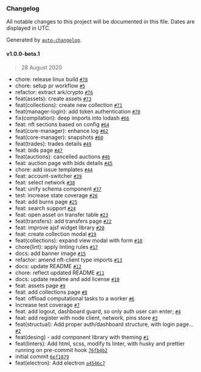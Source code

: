### Changelog

All notable changes to this project will be documented in this file. Dates are displayed in UTC.

Generated by [`auto-changelog`](https://github.com/CookPete/auto-changelog).

#### v1.0.0-beta.1

> 28 August 2020

- chore: release linux build [`#78`](https://github.com/protokol/protokol-manager/pull/78)
- chore: setup pr workflow [`#5`](https://github.com/protokol/protokol-manager/pull/5)
- refactor: extract ark/crypto [`#76`](https://github.com/protokol/protokol-manager/pull/76)
- feat(assets): create assets [`#73`](https://github.com/protokol/protokol-manager/pull/73)
- feat(collections): create new collection [`#71`](https://github.com/protokol/protokol-manager/pull/71)
- feat(manager-login): add token authentication [`#70`](https://github.com/protokol/protokol-manager/pull/70)
- fix(compilation): deep imports into lodash [`#66`](https://github.com/protokol/protokol-manager/pull/66)
- feat: nft sections based on config [`#64`](https://github.com/protokol/protokol-manager/pull/64)
- feat(core-manager): enhance log [`#62`](https://github.com/protokol/protokol-manager/pull/62)
- feat(core-manager): snapshots [`#60`](https://github.com/protokol/protokol-manager/pull/60)
- feat(trades): trades details [`#49`](https://github.com/protokol/protokol-manager/pull/49)
- feat: bids page [`#47`](https://github.com/protokol/protokol-manager/pull/47)
- feat(auctions): cancelled auctions [`#46`](https://github.com/protokol/protokol-manager/pull/46)
- feat: auction page with bids details [`#45`](https://github.com/protokol/protokol-manager/pull/45)
- chore: add issue templates [`#44`](https://github.com/protokol/protokol-manager/pull/44)
- feat: account-switcher [`#39`](https://github.com/protokol/protokol-manager/pull/39)
- feat: select network [`#38`](https://github.com/protokol/protokol-manager/pull/38)
- feat: unify schema component [`#37`](https://github.com/protokol/protokol-manager/pull/37)
- test: increase state coverage [`#26`](https://github.com/protokol/protokol-manager/pull/26)
- feat: add burns page [`#25`](https://github.com/protokol/protokol-manager/pull/25)
- feat: search support [`#24`](https://github.com/protokol/protokol-manager/pull/24)
- feat: open asset on transfer table [`#23`](https://github.com/protokol/protokol-manager/pull/23)
- feat(transfers): add transfers page [`#22`](https://github.com/protokol/protokol-manager/pull/22)
- feat: improve ajsf widget library [`#20`](https://github.com/protokol/protokol-manager/pull/20)
-  feat: create collection modal [`#19`](https://github.com/protokol/protokol-manager/pull/19)
- feat(collections): expand view modal with form [`#18`](https://github.com/protokol/protokol-manager/pull/18)
- chore(lint): apply linting rules [`#17`](https://github.com/protokol/protokol-manager/pull/17)
- docs: add banner image [`#15`](https://github.com/protokol/protokol-manager/pull/15)
- refactor: amend nft-client type imports [`#13`](https://github.com/protokol/protokol-manager/pull/13)
- docs: update README [`#12`](https://github.com/protokol/protokol-manager/pull/12)
- chore: reflect updated README [`#11`](https://github.com/protokol/protokol-manager/pull/11)
- docs: update readme and add license [`#10`](https://github.com/protokol/protokol-manager/pull/10)
- feat: assets page [`#9`](https://github.com/protokol/protokol-manager/pull/9)
- feat: add collections page [`#8`](https://github.com/protokol/protokol-manager/pull/8)
- feat: offload computational tasks to a worker [`#6`](https://github.com/protokol/protokol-manager/pull/6)
- Increase test coverage [`#7`](https://github.com/protokol/protokol-manager/pull/7)
- feat: add logout, dashboard guard, so only auth user can enter; [`#4`](https://github.com/protokol/protokol-manager/pull/4)
- feat: add register with node client, network, pins store [`#3`](https://github.com/protokol/protokol-manager/pull/3)
- feat(structual): Add proper auth/dashboard structure, with login page… [`#2`](https://github.com/protokol/protokol-manager/pull/2)
- feat(desing) - add component library with theming [`#1`](https://github.com/protokol/protokol-manager/pull/1)
- feat(linters): Add html, scss, modify ts linter, with husky and prettier running on pre-commit hook [`76fb4b2`](https://github.com/protokol/protokol-manager/commit/76fb4b2776a0f73e8c03834a55a458c45c244831)
- initial commit [`6ef1879`](https://github.com/protokol/protokol-manager/commit/6ef18798dc49af8a2ee76a3d1ae44b516341e806)
- feat(electron): Add electron [`a4546c7`](https://github.com/protokol/protokol-manager/commit/a4546c75cff227b075b616cefdd597093c373011)
